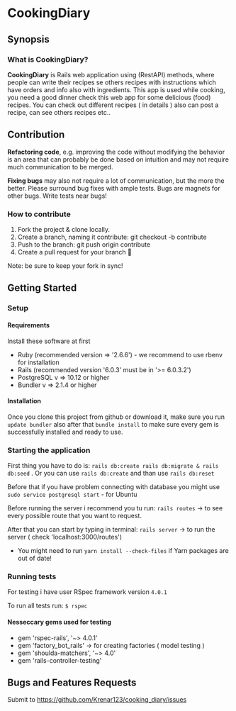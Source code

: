 # CookingDiary

## Synopsis

### What is CookingDiary?

**CookingDiary** is Rails web application using (RestAPI) methods, where people can write their recipes se others recipes with instructions which have orders and info also with ingredients.
This app is used while cooking, you need  a good dinner check this web app for some delicious (food) recipes. You can check out different recipes ( in details ) also can post a recipe, can see others recipes etc.. 


## Contribution

**Refactoring code**, e.g. improving the code without modifying the behavior is an area that can probably be done based on intuition and may not require much communication to be merged.

**Fixing bugs** may also not require a lot of communication, but the more the better. Please surround bug fixes with ample tests. Bugs are magnets for other bugs. Write tests near bugs!

### How to contribute

1.  Fork the project & clone locally.
2.  Create a branch, naming it contribute: git checkout -b contribute
3.  Push to the branch: git push origin contribute
4.  Create a pull request for your branch 🎉

Note: be sure to keep your fork in sync!

## Getting Started

### Setup

#### Requirements

Install these software at first


*  Ruby (recommended version => '2.6.6') - we recommend to use rbenv for installation
*  Rails (recommended version '6.0.3' must be in '>= 6.0.3.2')
*  PostgreSQL v => 10.12 or higher
*  Bundler v => 2.1.4 or higher

#### Installation

Once you clone this project from github or download it, make sure you run `update bundler` also after that `bundle install` to make sure every gem is successfully installed and ready to use.

### Starting the application

First thing you have to do is:
`rails db:create rails db:migrate & rails db:seed` . 
Or you can use `rails db:create` and than use `rails db:reset`

Before that if you have problem connecting with database you might use `sudo service postgresql start` - for Ubuntu

Before running the server i recommend you tu run:
    `rails routes` -> to see every possible route that you want to request.

After that you can start by typing in terminal:
    `rails server` -> to run the server ( check 'localhost:3000/routes')

- You might need to run `yarn install --check-files` if Yarn packages are out of date!


### Running tests

For testing i have user RSpec framework version `4.0.1`

To run all tests run:
`$ rspec` 

#### Nesseccary gems used for testing


*   gem 'rspec-rails', '~> 4.0.1'
*   gem 'factory_bot_rails' -> for creating factories ( model testing )
*   gem 'shoulda-matchers', '~> 4.0'   
*   gem 'rails-controller-testing'

## Bugs and Features Requests

Submit to https://github.com/Krenar123/cooking_diary/issues
